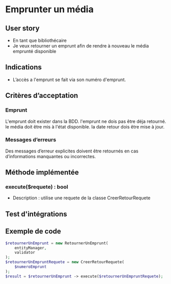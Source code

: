 # Emprunter un média

## User story
- En tant que bibliothécaire
- Je veux retourner un emprunt afin de rendre à nouveau le média emprunté disponible

## Indications

- L’accès a l'emprunt se fait via son numéro d'emprunt.

## Critères d’acceptation
### Emprunt

L'emprunt doit exister dans la BDD.
l'emprunt ne dois pas être déja retourné.
le média doit être mis à l'état disponible.
la date retour dois être mise à jour.

### Messages d’erreurs

Des messages d’erreur explicites doivent être retournés en cas d’informations manquantes ou incorrectes.

## Méthode implémentée

### execute($requete) : bool

- Description : utilise une requete de la classe CreerRetourRequete
## Test d'intégrations

[//]: # (todo finir)
## Exemple de code

```php
$retournerUnEmprunt = new RetournerUnEmprunt(
    entityManager,
    validator
);
$retournerUnEmpruntRequete = new CreerRetourRequete(
    $numeroEmprunt
);
$result = $retournerUnEmprunt -> execute($retournerUnEmpruntRequete);
```